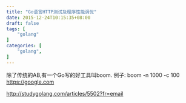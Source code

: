 ```yaml
---
title: "Go语言HTTP测试及程序性能调优"
date: 2015-12-24T10:15:35+08:00
draft: false
tags: [
    "golang"
]
categories: [
    "golang",
]
---
```


   除了传统的AB,有一个Go写的好工具叫boom. 
   例子:
   boom -n 1000 -c 100 https://google.com
   
   
http://studygolang.com/articles/5502?fr=email





